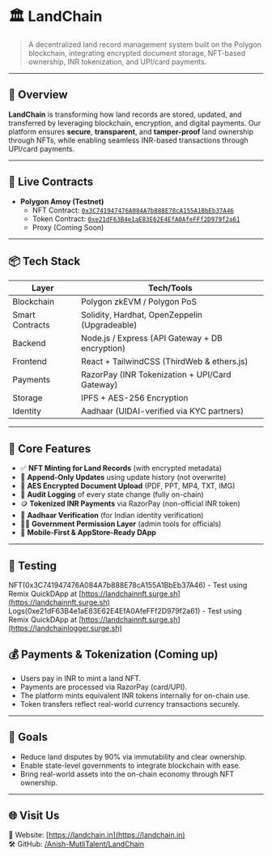# 🏛️ LandChain

> A decentralized land record management system built on the Polygon blockchain, integrating encrypted document storage, NFT-based ownership, INR tokenization, and UPI/card payments.

---

## 🚀 Overview

**LandChain** is transforming how land records are stored, updated, and transferred by leveraging blockchain, encryption, and digital payments. Our platform ensures **secure**, **transparent**, and **tamper-proof** land ownership through NFTs, while enabling seamless INR-based transactions through UPI/card payments.

---

## 🔗 Live Contracts

- **Polygon Amoy (Testnet)**  
  - NFT Contract: [`0x3C741947476A084A7b888E78cA155A1BbEb37A46`](https://amoy.polygonscan.com/address/0x3C741947476A084A7b888E78cA155A1BbEb37A46)
  - Token Contract: [`0xe21dF63B4e1aE83E62E4EfA0AfeFFf2D979f2a61`](https://amoy.polygonscan.com/address/0x3C741947476A084A7b888E78cA155A1BbEb37A46)
  - Proxy (Coming Soon)

---

## 📦 Tech Stack

| Layer        | Tech/Tools                                         |
|--------------|----------------------------------------------------|
| Blockchain   | Polygon zkEVM / Polygon PoS                        |
| Smart Contracts | Solidity, Hardhat, OpenZeppelin (Upgradeable)     |
| Backend      | Node.js / Express (API Gateway + DB encryption)    |
| Frontend     | React + TailwindCSS (ThirdWeb & ethers.js)         |
| Payments     | RazorPay (INR Tokenization + UPI/Card Gateway)     |
| Storage      | IPFS + AES-256 Encryption                          |
| Identity     | Aadhaar (UIDAI-verified via KYC partners)          |

---

## 🧩 Core Features

- ✅ **NFT Minting for Land Records** (with encrypted metadata)
- 🔄 **Append-Only Updates** using update history (not overwrite)
- 🔐 **AES Encrypted Document Upload** (PDF, PPT, MP4, TXT, IMG)
- 🧾 **Audit Logging** of every state change (fully on-chain)
- 🪙 **Tokenized INR Payments** via RazorPay (non-official INR token)
- 👤 **Aadhaar Verification** (for Indian identity verification)
- 🧑‍⚖️ **Government Permission Layer** (admin tools for officials)
- 📱 **Mobile-First & AppStore-Ready DApp**

---

## 🧪 Testing

NFT(0x3C741947476A084A7b888E78cA155A1BbEb37A46) - Test using Remix QuickDApp at [https://landchainnft.surge.sh](https://landchainnft.surge.sh)
Logs(0xe21dF63B4e1aE83E62E4EfA0AfeFFf2D979f2a61) - Test using Remix QuickDApp at [https://landchainnft.surge.sh](https://landchainlogger.surge.sh)

## 💰 Payments & Tokenization (Coming up)

- Users pay in INR to mint a land NFT.
- Payments are processed via RazorPay (card/UPI).
- The platform mints equivalent INR tokens internally for on-chain use.
- Token transfers reflect real-world currency transactions securely.

---

## 🎯 Goals

- Reduce land disputes by 90% via immutability and clear ownership.
- Enable state-level governments to integrate blockchain with ease.
- Bring real-world assets into the on-chain economy through NFT ownership.

---

## 🌐 Visit Us

📎 Website: [https://landchain.in](https://landchain.in)  
🛠️ GitHub: [/Anish-MutliTalent/LandChain](https://github.com/Anish-MutliTalent/LandChain)

